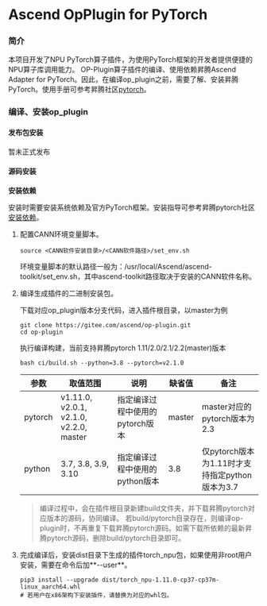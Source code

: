# Ascend OpPlugin for PyTorch

### 简介

本项目开发了NPU PyTorch算子插件，为使用PyTorch框架的开发者提供便捷的NPU算子库调用能力。
OP-Plugin算子插件的编译、使用依赖昇腾Ascend Adapter for PyTorch。因此，在编译op\_plugin之前，需要了解、安装昇腾PyTorch。使用手册可参考昇腾社区[pytorch](https://gitee.com/ascend/pytorch/blob/master/README.zh.md)。

### 编译、安装op_plugin

#### 发布包安装
暂未正式发布

#### 源码安装

**安装依赖**

安装时需要安装系统依赖及官方PyTorch框架。安装指导可参考昇腾pytorch社区[安装依赖](https://gitee.com/ascend/pytorch/blob/master/README.zh.md#%E4%BD%BF%E7%94%A8%E6%BA%90%E7%A0%81%E7%BC%96%E8%AF%91%E5%AE%89%E8%A3%85pytorch%E6%A1%86%E6%9E%B6)。

1. 配置CANN环境变量脚本。

   ```
   source <CANN软件安装目录>/<CANN软件路径>/set_env.sh
   ```

   环境变量脚本的默认路径一般为：/usr/local/Ascend/ascend-toolkit/set_env.sh，其中ascend-toolkit路径取决于安装的CANN软件名称。

2. 编译生成插件的二进制安装包。

   下载对应op_plugin版本分支代码，进入插件根目录，以master为例
   ```
   git clone https://gitee.com/ascend/op-plugin.git
   cd op-plugin
   ```
   执行编译构建，当前支持昇腾pytorch 1.11/2.0/2.1/2.2(master)版本
   ```
   bash ci/build.sh --python=3.8 --pytorch=v2.1.0
   ```

   | 参数      | 取值范围                                    | 说明                  | 缺省值    | 备注                                |
   |---------|-----------------------------------------|---------------------|--------|-----------------------------------|
   | pytorch | v1.11.0, v2.0.1, v2.1.0, v2.2.0, master | 指定编译过程中使用的pytorch版本 | master | master对应的pytorch版本为2.3            |
   | python  | 3.7, 3.8, 3.9, 3.10                     | 指定编译过程中使用的python版本  | 3.8    | 仅pytorch版本为1.11时才支持指定python版本为3.7 |

   >编译过程中，会在插件根目录新建build文件夹，并下载昇腾pytorch对应版本的源码，协同编译。 若build/pytorch目录存在，则编译op-plugin时，不再重复下载昇腾pytorch源码。如需下载所依赖的最新昇腾pytorch源码，删除build/pytorch目录即可。

3. 完成编译后，安装dist目录下生成的插件torch\_npu包，如果使用非root用户安装，需要在命令后加**--user**。

   ```
   pip3 install --upgrade dist/torch_npu-1.11.0-cp37-cp37m-linux_aarch64.whl
   # 若用户在x86架构下安装插件，请替换为对应的whl包。
   ```
